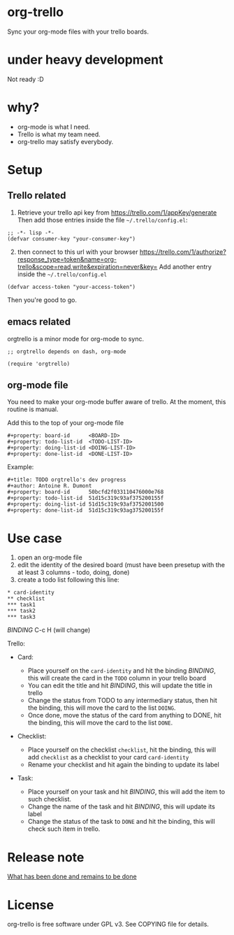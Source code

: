 org-trello
==========

Sync your org-mode files with your trello boards.

# under heavy development

Not ready :D

# why?

- org-mode is what I need.
- Trello is what my team need.
- org-trello may satisfy everybody.

# Setup

## Trello related

1) Retrieve your trello api key from https://trello.com/1/appKey/generate
Then add those entries inside the file `~/.trello/config.el`:

```emacs-lisp
;; -*- lisp -*-
(defvar consumer-key "your-consumer-key")
```

2) then connect to this url with your browser
https://trello.com/1/authorize?response_type=token&name=org-trello&scope=read,write&expiration=never&key=<consumer-key>
Add another entry inside the `~/.trello/config.el`

```emacs-lisp
(defvar access-token "your-access-token")
```

Then you're good to go.

## emacs related

orgtrello is a minor mode for org-mode to sync.

``` emacs-lisp
;; orgtrello depends on dash, org-mode

(require 'orgtrello)
```

## org-mode file

You need to make your org-mode buffer aware of trello.
At the moment, this routine is manual.

Add this to the top of your org-mode file

```org-mode
#+property: board-id      <BOARD-ID>
#+property: todo-list-id  <TODO-LIST-ID>
#+property: doing-list-id <DOING-LIST-ID>
#+property: done-list-id  <DONE-LIST-ID>
```

Example:

```org-mode
#+title: TODO orgtrello's dev progress
#+author: Antoine R. Dumont
#+property: board-id      50bcfd2f033110476000e768
#+property: todo-list-id  51d15c319c93af375200155f
#+property: doing-list-id 51d15c319c93af3752001500
#+property: done-list-id  51d15c319c93ag375200155f
```

# Use case

1. open an org-mode file
2. edit the identity of the desired board (must have been presetup with the at least 3 columns - todo, doing, done)
3. create a todo list following this line:

```org-mode
* card-identity
** checklist
*** task1
*** task2
*** task3
```

*BINDING* C-c H (will change)

Trello:
- Card:
  - Place yourself on the `card-identity` and hit the binding *BINDING*, this will create the card in the `TODO` column in your trello board
  - You can edit the title and hit *BINDING*, this will update the title in trello
  - Change the status from TODO to any intermediary status, then hit the binding, this will move the card to the list `DOING`.
  - Once done, move the status of the card from anything to DONE, hit the binding, this will move the card to the list `DONE`.
- Checklist:
  - Place yourself on the checklist `checklist`, hit the binding, this will add `checklist` as a checklist to your card `card-identity`
  - Rename your checklist and hit again the binding to update its label

- Task:
  - Place yourself on your task and hit *BINDING*, this will add the item to such checklist.
  - Change the name of the task and hit *BINDING*, this will update its label
  - Change the status of the task to `DONE` and hit the binding, this will check such item in trello.

# Release note

[What has been done and remains to be done](./TODO.org)

# License

org-trello is free software under GPL v3. See COPYING file for details.

